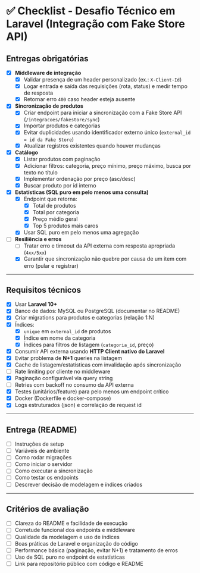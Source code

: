 # ✅ Checklist - Desafio Técnico em Laravel (Integração com Fake Store API)

## Entregas obrigatórias
- [x] **Middleware de integração**
    - [x] Validar presença de um header personalizado (ex.: `X-Client-Id`)
    - [x] Logar entrada e saída das requisições (rota, status) e medir tempo de resposta
    - [x] Retornar erro `400` caso header esteja ausente

- [x] **Sincronização de produtos**
    - [x] Criar endpoint para iniciar a sincronização com a Fake Store API (`/integracoes/fakestore/sync`)
    - [x] Importar produtos e categorias
    - [x] Evitar duplicidades usando identificador externo único (`external_id = id da Fake Store`)
    - [x] Atualizar registros existentes quando houver mudanças

- [x] **Catálogo**
    - [x] Listar produtos com paginação
    - [x] Adicionar filtros: categoria, preço mínimo, preço máximo, busca por texto no título
    - [x] Implementar ordenação por preço (asc/desc)
    - [x] Buscar produto por id interno

- [x] **Estatísticas (SQL puro em pelo menos uma consulta)**
    - [x] Endpoint que retorna:
        - [x] Total de produtos
        - [x] Total por categoria
        - [x] Preço médio geral
        - [x] Top 5 produtos mais caros
    - [x] Usar SQL puro em pelo menos uma agregação

- [ ] **Resiliência e erros**
    - [ ] Tratar erro e timeout da API externa com resposta apropriada (`4xx/5xx`)
    - [x] Garantir que sincronização não quebre por causa de um item com erro (pular e registrar)

---

## Requisitos técnicos
- [x] Usar **Laravel 10+**
- [x] Banco de dados: MySQL ou PostgreSQL (documentar no README)
- [x] Criar migrations para produtos e categorias (relação 1:N)
- [x] Índices:
    - [x] `unique` em `external_id` de produtos
    - [x] Índice em nome da categoria
    - [x] Índices para filtros de listagem (`categoria_id`, preço)
- [x] Consumir API externa usando **HTTP Client nativo do Laravel**
- [x] Evitar problema de **N+1** queries na listagem
- [x] Cache de listagem/estatísticas com invalidação após sincronização
- [ ] Rate limiting por cliente no middleware
- [x] Paginação configurável via query string
- [ ] Retries com backoff no consumo da API externa
- [x] Testes (unitários/feature) para pelo menos um endpoint crítico
- [x] Docker (Dockerfile e docker-compose)
- [x] Logs estruturados (json) e correlação de request id

---

## Entrega (README)
- [ ] Instruções de setup
- [ ] Variáveis de ambiente
- [ ] Como rodar migrações
- [ ] Como iniciar o servidor
- [ ] Como executar a sincronização
- [ ] Como testar os endpoints
- [ ] Descrever decisão de modelagem e índices criados

---

## Critérios de avaliação
- [ ] Clareza do README e facilidade de execução
- [ ] Corretude funcional dos endpoints e middleware
- [ ] Qualidade da modelagem e uso de índices
- [ ] Boas práticas de Laravel e organização do código
- [ ] Performance básica (paginação, evitar N+1) e tratamento de erros
- [ ] Uso de SQL puro no endpoint de estatísticas
- [ ] Link para repositório público com código e README
